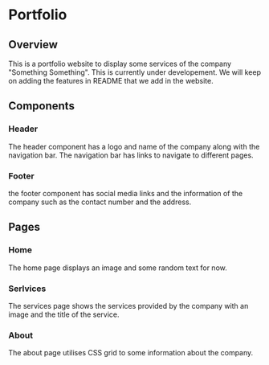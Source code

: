 # Portfolio


## Overview
This is a portfolio website to display some services of the company "Something Something". This is currently under developement.  We will keep on adding the features in README that we add in the website. 

## Components

### Header
The header component has a logo and name of the company along with the navigation bar.  The navigation bar has links to navigate to different pages.


### Footer
the footer component has social media links and the information of the company such as the contact number and the address.

## Pages

### Home
The home page displays an image and some random text for now.

### Serlvices 
The services page shows the services provided by the company with an image and the title of the service.

### About 
The about page utilises CSS grid to some information about the company.